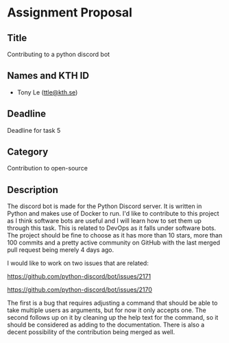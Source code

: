 # Assignment Proposal

## Title

Contributing to a python discord bot

## Names and KTH ID

- Tony Le (ttle@kth.se)

## Deadline

Deadline for task 5

## Category

Contribution to open-source

## Description

The discord bot is made for the Python Discord server. It is written in Python and makes use of Docker to run.
I'd like to contribute to this project as I think software bots are useful and I will learn how to set them up through this task.
This is related to DevOps as it falls under software bots.
The project should be fine to choose as it has more than 10 stars, more than 100 commits and a pretty active community on GitHub with the last merged pull request being merely 4 days ago.

I would like to work on two issues that are related:

https://github.com/python-discord/bot/issues/2171

https://github.com/python-discord/bot/issues/2170

The first is a bug that requires adjusting a command that should be able to take multiple users as arguments, but for now it only accepts one.
The second follows up on it by cleaning up the help text for the command, so it should be considered as adding to the documentation.
There is also a decent possibility of the contribution being merged as well.
